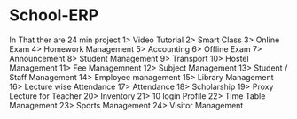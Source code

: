 # School-ERP
In That ther are 24 min project
1> Video Tutorial
2> Smart Class
3> Online Exam
4> Homework Management
5> Accounting
6> Offline Exam
7> Announcement
8> Student Management
9> Transport
10> Hostel Management
11> Fee Managemnent
12> Subject Management
13> Student / Staff Management
14> Employee management
15> Library Management
16> Lecture wise Attendance
17> Attendance
18> Scholarship
19> Proxy Lecture for Teacher
20> Inventory
21> 10 login Profile
22> Time Table Management
23> Sports Management
24> Visitor Management
